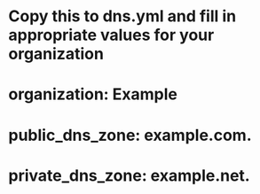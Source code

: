 # Copy this to dns.yml and fill in appropriate values for your organization
# organization: Example
# public_dns_zone:  example.com.
# private_dns_zone: example.net.

